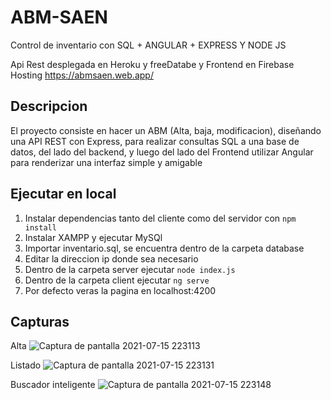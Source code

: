 # ABM-SAEN
Control de inventario con SQL + ANGULAR + EXPRESS Y NODE JS

Api Rest desplegada en Heroku y freeDatabe y Frontend en Firebase Hosting
https://abmsaen.web.app/

## Descripcion

El proyecto consiste en hacer un ABM (Alta, baja, modificacion), diseñando una API REST con Express, para realizar consultas SQL a una base de datos, del lado del backend, y luego del lado del Frontend utilizar Angular para renderizar una interfaz simple y amigable


## Ejecutar en local

1. Instalar dependencias tanto del cliente como del servidor con `npm install`
2. Instalar XAMPP y ejecutar MySQl
3. Importar inventario.sql, se encuentra dentro de la carpeta database
4. Editar la direccion ip donde sea necesario
5. Dentro de la carpeta server ejecutar `node index.js`
6. Dentro de la carpeta client ejecutar `ng serve`
7. Por defecto veras la pagina en localhost:4200


## Capturas

Alta
![Captura de pantalla 2021-07-15 223113](https://user-images.githubusercontent.com/44885834/125879342-b6b63008-4b27-4b65-a5be-570272c3cbec.png)

Listado
![Captura de pantalla 2021-07-15 223131](https://user-images.githubusercontent.com/44885834/125879344-105dad5b-93be-4de2-b6de-b08aa40c8050.png)

Buscador inteligente
![Captura de pantalla 2021-07-15 223148](https://user-images.githubusercontent.com/44885834/125879347-10f753d0-a2bb-4f07-b7d8-1fc9ec30607f.png)
